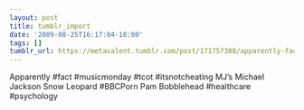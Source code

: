 ```yaml
---
layout: post
title: tumblr_import
date: '2009-08-25T16:17:04-10:00'
tags: []
tumblr_url: https://metavalent.tumblr.com/post/171757388/apparently-fact-musicmonday-tcot
---
```

Apparently #fact #musicmonday #tcot #itsnotcheating MJ’s Michael Jackson Snow Leopard #BBCPorn Pam Bobblehead #healthcare #psychology

